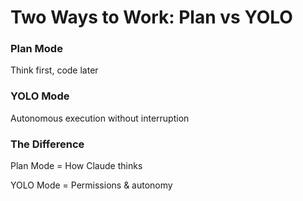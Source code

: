 # Two Ways to Work: Plan vs YOLO

<div class="two-cols">

<FeatureCard v-click>

### Plan Mode

Think first, code later

</FeatureCard>

<FeatureCard v-click>

### YOLO Mode

Autonomous execution without interruption

</FeatureCard>

<FeatureCard v-click>

### The Difference

Plan Mode = How Claude thinks

YOLO Mode = Permissions & autonomy

</FeatureCard>

</div>
